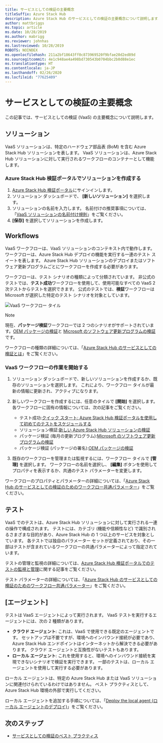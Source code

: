 ```yaml
---
title: サービスとしての検証の主要概念
titleSuffix: Azure Stack Hub
description: Azure Stack Hub のサービスとしての検証の主要概念について説明します。
author: mattbriggs
ms.topic: article
ms.date: 10/28/2019
ms.author: mabrigg
ms.reviewer: johnhas
ms.lastreviewed: 10/28/2019
ROBOTS: NOINDEX
ms.openlocfilehash: 211a2bf18643ff0c873969520f9bfae20d2ed89d
ms.sourcegitcommit: 4e1c948ae4a498bd730543b0704bbc2b0d88e1ec
ms.translationtype: HT
ms.contentlocale: ja-JP
ms.lasthandoff: 02/26/2020
ms.locfileid: "77625409"
---
```

# <a name="validation-as-a-service-key-concepts"></a>サービスとしての検証の主要概念

この記事では、サービスとしての検証 (VaaS) の主要概念について説明します。

## <a name="solutions"></a>ソリューション

VaaS ソリューションは、特定のハードウェア部品表 (BoM) を含む Azure Stack Hub ソリューションを表します。 VaaS ソリューションは、Azure Stack Hub ソリューションに対して実行されるワークフローのコンテナーとして機能します。

### <a name="create-a-solution-in-the-azure-stack-hub-validation-portal"></a>Azure Stack Hub 検証ポータルでソリューションを作成する

1. [Azure Stack Hub 検証ポータル](https://azurestackvalidation.com)にサインインします。
2. ソリューション ダッシュボードで、 **[新しいソリューション]** を選択します。
3. ソリューションの名前を入力します。 名前付けの推奨事項については、「[VaaS ソリューションの名前付け規則](azure-stack-vaas-best-practice.md#naming-convention-for-vaas-solutions)」をご覧ください。
4. **[保存]** を選択してソリューションを作成します。

## <a name="workflows"></a>Workflows

VaaS ワークフローは、VaaS ソリューションのコンテキスト内で動作します。 ワークフローは、Azure Stack Hub デプロイの機能を実行する一連のテスト スイートを表します。 Azure Stack Hub ソリューションのデプロイまたはソフトウェア更新プログラムごとにワークフローを作成する必要があります。

ワークフローは、テスト シナリオの種類によって分類されています。 非公式のテストでは、**テスト成功**ワークフローを使用して、使用可能なすべての VaaS 2 次テストからテストを選択できます。 公式のテストでは、**検証**ワークフローは Microsoft が選択した特定のテスト シナリオを対象としています。

![VaaS ワークフロー タイル](media/tile_all-workflows.png)

> [!NOTE]
> 現在、**パッケージ検証**ワークフローでは 2 つのシナリオがサポートされています。[OEM パッケージの検証](azure-stack-vaas-validate-oem-package.md)と [Microsoft のソフトウェア更新プログラムの検証](azure-stack-vaas-validate-microsoft-updates.md)です。

ワークフローの種類の詳細については、「[Azure Stack Hub のサービスとしての検証とは](azure-stack-vaas-overview.md)」をご覧ください。

### <a name="getting-started-with-vaas-workflows"></a>VaaS ワークフローの作業を開始する

1. ソリューション ダッシュボードで、新しいソリューションを作成するか、既存のソリューションを選択します。 これにより、ワークフロー タイルが最新の情報に更新され、アクティブになります。
2. 新しいワークフローを作成するには、任意のタイルで **[開始]** を選択します。 各ワークフローに固有の情報については、次の記事をご覧ください。
    - テスト成功:[クイック スタート: Azure Stack Hub 検証ポータルを使用して初めてのテストをスケジュールする](azure-stack-vaas-schedule-test-pass.md)
    - ソリューション検証:[新しい Azure Stack Hub ソリューションの検証](azure-stack-vaas-validate-solution-new.md)
    - パッケージ検証 (毎月の更新プログラム):[Microsoft のソフトウェア更新プログラムの検証](azure-stack-vaas-validate-microsoft-updates.md)
    - パッケージ検証 (パッケージの署名):[OEM パッケージの検証](azure-stack-vaas-validate-oem-package.md)

3. 既存のワークフローを管理または監視するには、ワークフロー タイルで **[管理]** を選択します。 ワークフローの名前を選択し、 **[編集]** ボタンを使用してプロパティを表示するか、共通のテスト パラメーターを変更します。

ワークフローのプロパティとパラメーターの詳細については、「[Azure Stack Hub のサービスとしての検証のためのワークフロー共通パラメーター](azure-stack-vaas-parameters.md)」をご覧ください。

## <a name="tests"></a>テスト

VaaS でのテストは、Azure Stack Hub ソリューションに対して実行される一連の操作で構成されます。 テストには、カテゴリ (機能や信頼性など) で識別されるさまざまな目的があり、Azure Stack Hub の 1 つ以上のサービスを対象としています。 各テストでは独自のパラメーター セットが定義されており、その一部はテストが含まれているワークフローの共通パラメーターによって指定されています。

テストの管理と監視の詳細については、[Azure Stack Hub 検証ポータルでのテストの監視と管理](azure-stack-vaas-monitor-test.md)に関する記事をご覧ください。

テスト パラメーターの詳細については、「[Azure Stack Hub のサービスとしての検証のためのワークフロー共通パラメーター](azure-stack-vaas-parameters.md)」をご覧ください。

## <a name="agents"></a>[エージェント]

テストは VaaS エージェントによって実行されます。 VaaS テストを実行するエージェントには、次の 2 種類があります。

- **クラウド エージェント**: これは、VaaS で使用できる既定のエージェントです。 セットアップは不要ですが、環境へのインバウンド接続が必要であり、Azure Stack Hub エンドポイントはインターネットから解決できる必要があります。 クラウド エージェントと互換性がないテストもあります。
- **ローカル エージェント**: これを使用すると、環境へのインバウンド接続を実現できないシナリオで検証を実行できます。 一部のテストは、ローカル エージェントを使用して実行する必要があります。

ローカル エージェントは、特定の Azure Stack Hub または VaaS ソリューションに関連付けられているわけではありません。 ベスト プラクティスとして、Azure Stack Hub 環境の外部で実行してください。

ローカル エージェントを追加する手順については、「[Deploy the local agent (ローカル エージェントのデプロイ)](azure-stack-vaas-local-agent.md)」をご覧ください。

## <a name="next-steps"></a>次のステップ

- [サービスとしての検証のベスト プラクティス](azure-stack-vaas-best-practice.md)